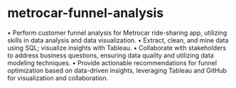 # metrocar-funnel-analysis
•	Perform customer funnel analysis for Metrocar ride-sharing app, utilizing skills in data analysis and data visualization. 
•	Extract, clean, and mine data using SQL; visualize insights with Tableau. 
•	Collaborate with stakeholders to address business questions, ensuring data quality and utilizing data modeling techniques. 
•	Provide actionable recommendations for funnel optimization based on data-driven insights, leveraging Tableau and GitHub for visualization and collaboration. 
 
